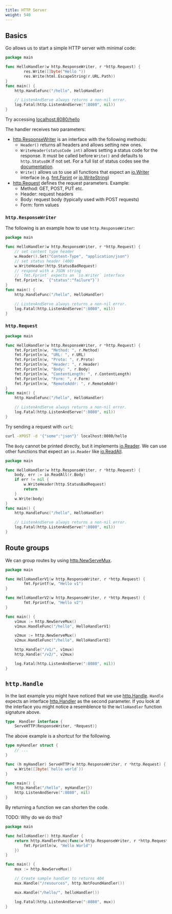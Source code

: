 ```yaml
---
title: HTTP Server
weight: 540
---
```



## Basics

Go allows us to start a simple HTTP server with minimal code:

<!-- I could not get ListenAndServe to work in the playground -->
```go {playground=false}
package main

func HelloHandler(w http.ResponseWriter, r *http.Request) {
        res.Write([]byte("Hello "))
        res.Write(html.EscapeString(r.URL.Path))
}
func main() {
    http.HandleFunc("/hello", HelloHandler)

    // ListenAndServe always returns a non-nil error.
    log.Fatal(http.ListenAndServe(":8080", nil))
}
```

Try accessing [localhost:8080/hello](http://localhost:8080/hello)

The handler receives two parameters:

* [http.ResponseWriter](https://pkg.go.dev/net/http#ResponseWriter) is an interface with the following methods:
  * `Header()` returns all headers and allows setting new ones.
  * `WriteHeader(statusCode int)` allows setting a status code for the response. It must be called before `Write()` and defaults to `http.StatusOK` if not set. For a full list of status codes see the [documentation](https://pkg.go.dev/net/http#pkg-constants).
  * `Write()` allows us to use all functions that expect an [io.Writer](https://pkg.go.dev/io#Writer) interface (e.g. [fmt.Fprint](https://pkg.go.dev/fmt#Fprint) or [io.WriteString](https://pkg.go.dev/io#WriteString))
* [http.Request](https://pkg.go.dev/net/http#Request) defines the request parameters. Example:
  * Method: GET, POST, PUT etc.
  * Header: request headers
  * Body: request body (typically used with POST requests)
  * Form: form values


### `http.ResponseWriter`

The following is an example how to use `http.ResponseWriter`:

```go {playground=false}
package main

func HelloHandler(w http.ResponseWriter, r *http.Request) {
    // set content type header
    w.Header().Set("Content-Type", "application/json")
    // set status header (400)
    w.WriteHeader(http.StatusBadRequest)
    // respond with a JSON string
    // `fmt.Fprint` expects an `io.Writer` interface
    fmt.Fprint(w, `{"status":"failure"}`)
}
func main() {
    http.HandleFunc("/hello", HelloHandler)

    // ListenAndServe always returns a non-nil error.
    log.Fatal(http.ListenAndServe(":8080", nil))
}
```


### `http.Request`

```go {playground=false}
package main

func HelloHandler(w http.ResponseWriter, r *http.Request) {
    fmt.Fprintln(w, "Method: ", r.Method)
    fmt.Fprintln(w, "URL: ", r.URL)
    fmt.Fprintln(w, "Proto: ", r.Proto)
    fmt.Fprintln(w, "Header: ", r.Header)
    fmt.Fprintln(w, "Body: ", r.Body)
    fmt.Fprintln(w, "ContentLength: ", r.ContentLength)
    fmt.Fprintln(w, "Form: ", r.Form)
    fmt.Fprintln(w, "RemoteAddr: ", r.RemoteAddr)
}
func main() {
    http.HandleFunc("/hello", HelloHandler)

    // ListenAndServe always returns a non-nil error.
    log.Fatal(http.ListenAndServe(":8080", nil))
}
```

Try sending a request with `curl`:

```bash
curl -XPOST -d '{"some":"json"}' localhost:8080/hello
```

The `Body` cannot be printed directly, but it implements [io.Reader](https://pkg.go.dev/io#Reader). We can use other functions that expect an `io.Reader` like [io.ReadAll](https://pkg.go.dev/io#ReadAll).

```go {playground=false}
package main

func HelloHandler(w http.ResponseWriter, r *http.Request) {
    body, err := io.ReadAll(r.Body)
    if err != nil {
        w.WriteHeader(http.StatusBadRequest)
        return
    }
    w.Write(body)
}
func main() {
    http.HandleFunc("/hello", HelloHandler)

    // ListenAndServe always returns a non-nil error.
    log.Fatal(http.ListenAndServe(":8080", nil))
}
```


## Route groups

We can group routes by using [http.NewServeMux](https://pkg.go.dev/net/http#NewServeMux).

```go {playground=false}
package main

func HelloHandlerV1(w http.ResponseWriter, r *http.Request) {
        fmt.Fprintf(w, "Hello v1")
}

func HelloHandlerV2(w http.ResponseWriter, r *http.Request) {
        fmt.Fprintf(w, "Hello v2")
}

func main() {
    v1mux := http.NewServeMux()
    v1mux.HandleFunc("/hello", HelloHandlerV1)

    v2mux := http.NewServeMux()
    v2mux.HandleFunc("/hello", HelloHandlerV2)

    http.Handle("/v1/", v1mux)
    http.Handle("/v2/", v2mux)

    log.Fatal(http.ListenAndServe(":8080", nil))
}
```


## `http.Handle`

In the last example you might have noticed that we use [http.Handle](https://pkg.go.dev/net/http#Handle). `Handle` expects an interface [http.Handler](https://pkg.go.dev/net/http#Handler) as the second parameter. If you look at the interface you might notice a resemblence to the `HelloHandler` function signature above.

```go
type  Handler interface {
    ServeHTTP(ResponseWriter, *Request)}
```

The above example is a shortcut for the following.

```go
type myHandler struct {
    // ...
}

func (h myHandler) ServeHTTP(w http.ResponseWriter, r *http.Request) {
    w.Write([]byte(`hello world`))
}

func main() {
    http.Handle("/hello", myHandler{})
    http.ListenAndServe(":8080", nil)
}
```

By returning a function we can shorten the code.

TODO: Why do we do this?

```go {playground=false}
package main

func helloHandler() http.Handler {
    return http.HandlerFunc(func(w http.ResponseWriter, r *http.Request) {
        fmt.Fprintln(w, "Hello World")
    })
}

func main() {
    mux := http.NewServeMux()

    // Create sample handler to returns 404
    mux.Handle("/resources", http.NotFoundHandler())

    mux.Handle("/hello/", helloHandler())

    log.Fatal(http.ListenAndServe(":8080", mux))
}
```
